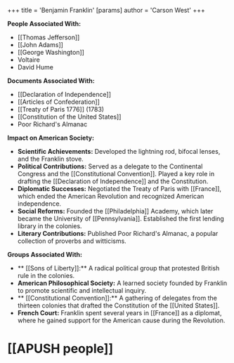 +++
 title = 'Benjamin Franklin'
[params]
	author = 'Carson West'
+++

**People Associated With:**

* [[Thomas Jefferson]]
* [[John Adams]]
* [[George Washington]]
* Voltaire
* David Hume

**Documents Associated With:**

* [[Declaration of Independence]]
* [[Articles of Confederation]]
* [[Treaty of Paris 1776]] (1783)
* [[Constitution of the United States]]
* Poor Richard's Almanac

**Impact on American Society:**

* **Scientific Achievements:** Developed the lightning rod, bifocal lenses, and the Franklin stove.
* **Political Contributions:** Served as a delegate to the Continental Congress and the [[Constitutional Convention]]. Played a key role in drafting the [[Declaration of Independence]] and the Constitution.
* **Diplomatic Successes:** Negotiated the Treaty of Paris with [[France]], which ended the American Revolution and recognized American independence.
* **Social Reforms:** Founded the [[Philadelphia]] Academy, which later became the University of [[Pennsylvania]]. Established the first lending library in the colonies.
* **Literary Contributions:** Published Poor Richard's Almanac, a popular collection of proverbs and witticisms.

**Groups Associated With:**

* ** [[Sons of Liberty]]:** A radical political group that protested British rule in the colonies.
* **American Philosophical Society:** A learned society founded by Franklin to promote scientific and intellectual inquiry.
* ** [[Constitutional Convention]]:** A gathering of delegates from the thirteen colonies that drafted the Constitution of the [[United States]].
* **French Court:** Franklin spent several years in [[France]] as a diplomat, where he gained support for the American cause during the Revolution.
# [[APUSH people]]